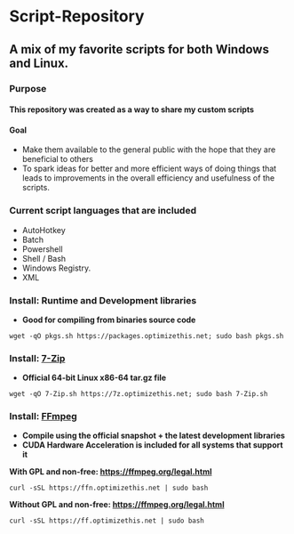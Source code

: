 # Script-Repository
## A mix of my favorite scripts for both Windows and Linux.

### Purpose
#### This repository was created as a way to share my custom scripts

#### Goal
  - Make them available to the general public with the hope that they are beneficial to others
  - To spark ideas for better and more efficient ways of doing things that leads to improvements in the overall efficiency and usefulness of the scripts.
  
### Current script languages that are included
  - AutoHotkey
  - Batch
  - Powershell
  - Shell / Bash
  - Windows Registry.
  - XML

### Install: Runtime and Development libraries
  - **Good for compiling from binaries source code**
```
wget -qO pkgs.sh https://packages.optimizethis.net; sudo bash pkgs.sh
```

### Install: [7-Zip](www.7-zip.org/download.html)
  - **Official 64-bit Linux x86-64 tar.gz file**
```
wget -qO 7-Zip.sh https://7z.optimizethis.net; sudo bash 7-Zip.sh
```

### Install: [FFmpeg](https://ffmpeg.org/download.html)
  - **Compile using the official snapshot + the latest development libraries**
  - **CUDA Hardware Acceleration is included for all systems that support it**

**With GPL and non-free: https://ffmpeg.org/legal.html**

```
curl -sSL https://ffn.optimizethis.net | sudo bash
```
**Without GPL and non-free: https://ffmpeg.org/legal.html**
```
curl -sSL https://ff.optimizethis.net | sudo bash
```
